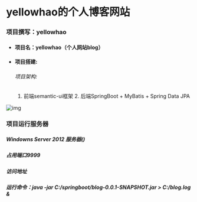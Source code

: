 # yellowhao的个人博客网站

### 项目撰写：yellowhao

- #### 项目名：yellowhao（个人网站blog）

- #### 项目搭建:

  ###### 	项目架构:

  1. 前端semantic-ui框架
     2. 后端SpringBoot + MyBatis + Spring Data JPA



![img](https://pic4.zhimg.com/80/v2-ac42c4baf1735defb418bcabd086e332_hd.jpg)



### 项目运行服务器

##### 	Windowns Server 2012 服务器()

##### 	占用端口9999

##### 	访问地址

##### 	运行命令：java -jar C:/springboot/blog-0.0.1-SNAPSHOT.jar > C:/blog.log &
